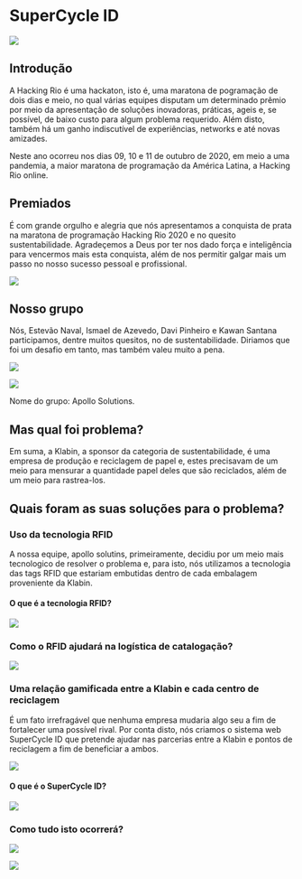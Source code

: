 # SuperCycle ID

![](src/assets/images/Landpage.PNG)

## Introdução
A Hacking Rio é uma hackaton, isto é, uma maratona de pogramação de dois dias e meio, no qual várias equipes disputam um determinado prêmio por meio da apresentação de soluções inovadoras, práticas, ageis e, se possível, de baixo custo para algum problema requerido. Além disto, também há um ganho indiscutível de experiências, networks e até novas amizades.  

Neste ano ocorreu nos dias 09, 10 e 11 de outubro de 2020, em meio a uma pandemia, a maior maratona de programação da América Latina, a Hacking Rio online.

## Premiados

É com grande orgulho e alegria que nós apresentamos a conquista de prata na maratona de programação Hacking Rio 2020 e no quesito sustentabilidade. Agradeçemos a Deus por ter nos dado força e inteligência para vencermos mais esta conquista, além de nos permitir galgar mais um passo no nosso sucesso pessoal e profissional.

![](src/assets/images/Ft_Premio_HackingRio.jpg)

## Nosso grupo

Nós, Estevão Naval, Ismael de Azevedo, Davi Pinheiro e Kawan Santana participamos, dentre muitos quesitos, no de sustentabilidade. Diriamos que foi um desafio em tanto, mas também valeu muito a pena. 

![](src/assets/images/Equipe01.PNG)

![](src/assets/images/Equipe02.PNG)

Nome do grupo: Apollo Solutions.

## Mas qual foi problema?

Em suma, a Klabin, a sponsor da categoria de sustentabilidade, é uma empresa de produção e reciclagem de papel e, estes precisavam de um meio para mensurar a quantidade papel deles que são reciclados, além de um meio para rastrea-los.



## Quais foram as suas soluções para o problema?

### Uso da tecnologia RFID
A nossa equipe, apollo solutins, primeiramente, decidiu por um meio mais tecnologico de resolver o problema e, para isto, nós utilizamos a tecnologia das tags RFID que estariam embutidas dentro de cada embalagem proveniente da Klabin.

#### O que é a tecnologia RFID?

![](src/assets/images/TecnologiaRFID.PNG)

### Como o RFID ajudará na logística de catalogação?

![](src/assets/images/LogisticaRFID.PNG)

### Uma relação gamificada entre a Klabin e cada centro de reciclagem
É um fato irrefragável que nenhuma empresa mudaria algo seu a fim de fortalecer uma possível rival. Por conta disto, nós criamos o sistema web SuperCycle ID que pretende ajudar nas parcerias entre a Klabin e pontos de reciclagem a fim de beneficiar a ambos.

![](src/assets/images/Gamificacao.PNG)

#### O que é o SuperCycle ID?

![](src/assets/images/SuperCycle.PNG)


### Como tudo isto ocorrerá?

![](src/assets/images/Passo01.PNG)

![](src/assets/images/Passo02.PNG)










